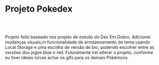 <h1>Projeto Pokedex </h1>
<br>
<br>

Projeto feito baseado nos projeto de estudo do Dev Em Dobro. Adicionei mudanças visuais,m funcionalidade de armazenamento de tema usando Local Storage e uma escolha de versão de bio, podendo escolher entre as versões dos jogos blue e red. Futuramente irei alterar o projeto, conforme eu tiver ideias novas  achar os gifs para os demais Pokémons.